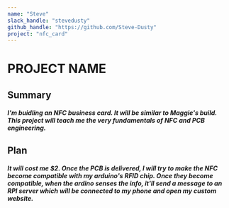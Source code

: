 ```yaml
---
name: "Steve"
slack_handle: "stevedusty"
github_handle: "https://github.com/Steve-Dusty"
project: "nfc_card"
---
```


# PROJECT NAME
## Summary
##### I'm buidling an NFC business card. It will be similar to Maggie's build. This project will teach me the very fundamentals of NFC and PCB engineering.

## Plan
##### It will cost me $2. Once the PCB is delivered, I will try to make the NFC become compatible with my arduino's RFID chip. Once they become compatible, when the ardino senses the info, it'll send a message to an RPI server which will be connected to my phone and open my custom website.
